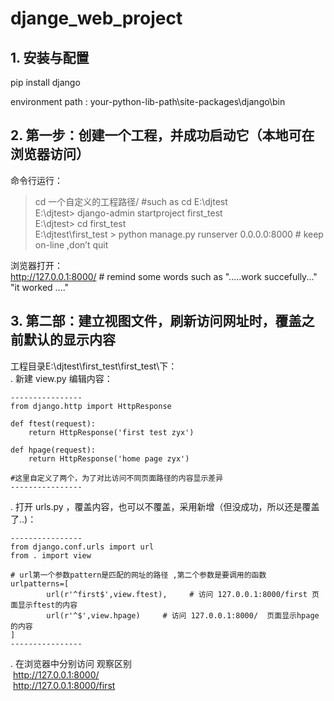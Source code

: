 # djange_web_project


## 1. 安装与配置
pip install django

environment path  :  your-python-lib-path\site-packages\django\bin


## 2. 第一步：创建一个工程，并成功启动它（本地可在浏览器访问）  
命令行运行：  
> cd  一个自定义的工程路径/     #such as  cd E:\djtest  
> E:\djtest>  django-admin startproject  first_test  
> E:\djtest>  cd first_test  
> E:\djtest\first_test >  python manage.py runserver 0.0.0.0:8000    # keep on-line ,don’t quit   

浏览器打开：  
http://127.0.0.1:8000/   # remind some words such as   ".....work succefully..."   "it worked ...."  


## 3. 第二部：建立视图文件，刷新访问网址时，覆盖之前默认的显示内容    
工程目录E:\djtest\first_test\first_test\下：  
. 新建 view.py  编辑内容：  

    ----------------
    from django.http import HttpResponse
    
    def ftest(request):
        return HttpResponse('first test zyx')
    
    def hpage(request):
        return HttpResponse('home page zyx')
    
    #这里自定义了两个，为了对比访问不同页面路径的内容显示差异
    ----------------
    
. 打开 urls.py ，覆盖内容，也可以不覆盖，采用新增（但没成功，所以还是覆盖了..)：

    ----------------  
    from django.conf.urls import url  
    from . import view  
    
    # url第一个参数pattern是匹配的网址的路径 ,第二个参数是要调用的函数  
    urlpatterns=[   
            url(r'^first$',view.ftest),     # 访问 127.0.0.1:8000/first 页面显示ftest的内容
            url(r'^$',view.hpage)     # 访问 127.0.0.1:8000/  页面显示hpage的内容
    ]   
    ----------------  
  
  . 在浏览器中分别访问 观察区别  
  http://127.0.0.1:8000/     
  http://127.0.0.1:8000/first  

